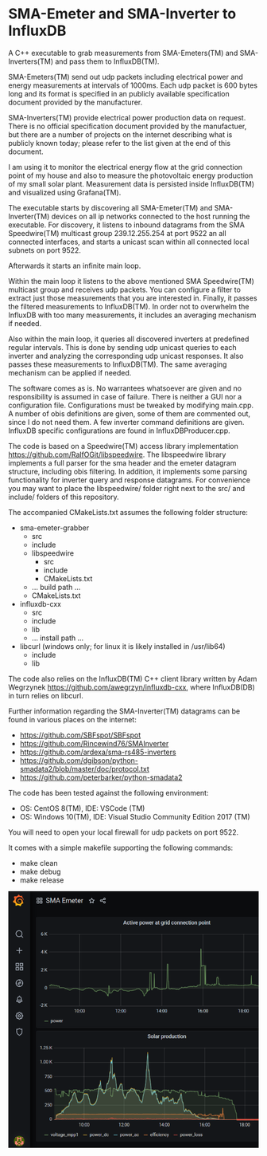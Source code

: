 # SMA-Emeter and SMA-Inverter to InfluxDB 
A C++ executable to grab measurements from SMA-Emeters(TM) and SMA-Inverters(TM) and pass them to InfluxDB(TM).

SMA-Emeters(TM) send out udp packets including electrical power and energy measurements at intervals of 1000ms. Each udp packet is 600 bytes long and its format is specified in an publicly available specification document provided by the manufacturer.

SMA-Inverters(TM) provide electrical power production data on request. There is no official specification document provided by the manufactuer, but there are a number of projects on the internet describing what is publicly known today; please refer to the list given at the end of this document.

I am using it to monitor the electrical energy flow at the grid connection point of my house and also to measure the photovoltaic energy production of my small solar plant. Measurement data is persisted inside InfluxDB(TM) and visualized using Grafana(TM).

The executable starts by discovering all SMA-Emeter(TM) and SMA-Inverter(TM) devices on all ip networks connected to the host running the executable. For discovery, it listens to inbound datagrams from the SMA Speedwire(TM) multicast group 239.12.255.254 at port 9522 an all connected interfaces, and starts a unicast scan within all connected local subnets on port 9522. 

Afterwards it starts an infinite main loop. 

Within the main loop it listens to the above mentioned SMA Speedwire(TM) multicast group and receives udp packets. You can configure a filter to extract just those measurements that you are interested in. Finally, it passes the filtered measurements to InfluxDB(TM). In order not to overwhelm the InfluxDB with too many measurements, it includes an averaging mechanism if needed. 

Also within the main loop, it queries all discovered inverters at predefined regular intervals. This is done by sending udp unicast queries to each inverter and analyzing the corresponding udp unicast responses. It also passes these measurements to InfluxDB(TM). The same averaging mechanism can be applied if needed.

The software comes as is. No warrantees whatsoever are given and no responsibility is assumed in case of failure. There is neither a GUI nor a configuration file. Configurations must be tweaked by modifying main.cpp. A number of obis definitions are given, some of them are commented out, since I do not need them. A few inverter command definitions are given. InfluxDB specific configurations are found in InfluxDBProducer.cpp. 

The code is based on a Speedwire(TM) access library implementation https://github.com/RalfOGit/libspeedwire. The libspeedwire library implements a full parser for the sma header and the emeter datagram structure, including obis filtering. In addition, it implements some parsing functionality for inverter query and response datagrams. For convenience you may want to place the libspeedwire/ folder right next to the src/ and include/ folders of this repository. 

The accompanied CMakeLists.txt assumes the following folder structure:

- sma-emeter-grabber
   - src
   - include
   - libspeedwire
     - src
     - include
     - CMakeLists.txt
   - ... build path ...
   - CMakeLists.txt
 - influxdb-cxx
   - src
   - include
   - lib
   - ... install path ...
 - libcurl (windows only; for linux it is likely installed in /usr/lib64)
   - include
   - lib

The code also relies on the InfluxDB(TM) C++ client library written by Adam Wegrzynek https://github.com/awegrzyn/influxdb-cxx, where InfluxDB(DB) in turn relies on libcurl.

Further information regarding the SMA-Inverter(TM) datagrams can be found in various places on the internet:
- https://github.com/SBFspot/SBFspot
- https://github.com/Rincewind76/SMAInverter
- https://github.com/ardexa/sma-rs485-inverters
- https://github.com/dgibson/python-smadata2/blob/master/doc/protocol.txt
- https://github.com/peterbarker/python-smadata2

The code has been tested against the following environment:
- OS: CentOS 8(TM),   IDE: VSCode (TM)
- OS: Windows 10(TM), IDE: Visual Studio Community Edition 2017 (TM)

You will need to open your local firewall for udp packets on port 9522.

It comes with a simple makefile supporting the following commands:
- make clean
- make debug
- make release

![InfluxDB Grafana View #1](https://github.com/RalfOGit/sma-emeter-and-inverter-to-influxdb-cpp/blob/main/screenshot%231.png?raw=true)
